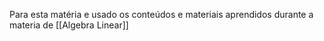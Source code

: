 Para esta matéria e usado os conteúdos e materiais aprendidos durante a materia de  [[Algebra Linear]]

